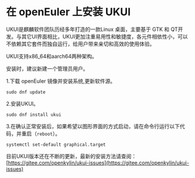# 在 openEuler 上安装 UKUI

UKUI是麒麟软件团队历经多年打造的一款Linux 桌面，主要基于 GTK 和 QT开发。与其它UI界面相比，UKUI更加注重易用性和敏捷度，各元件相依性小，可以不依赖其它套件而独自运行，给用户带来亲切和高效的使用体验。

UKUI支持x86_64和aarch64两种架构。

安装时，建议新建一个管理员用户。

1.下载 openEuler 镜像并安装系统,更新软件源。
```
sudo dnf update
```
2.安装UKUI。
```
sudo dnf install ukui
```
3.在确认正常安装后，如果希望以图形界面的方式启动，请在命令行运行以下代码，并重启（`reboot`）。
```
systemctl set-default graphical.target
```
目前UKUI版本还在不断的更新，最新的安装方法请查阅：
[https://gitee.com/openkylin/ukui-issues](https://gitee.com/openkylin/ukui-issues)
